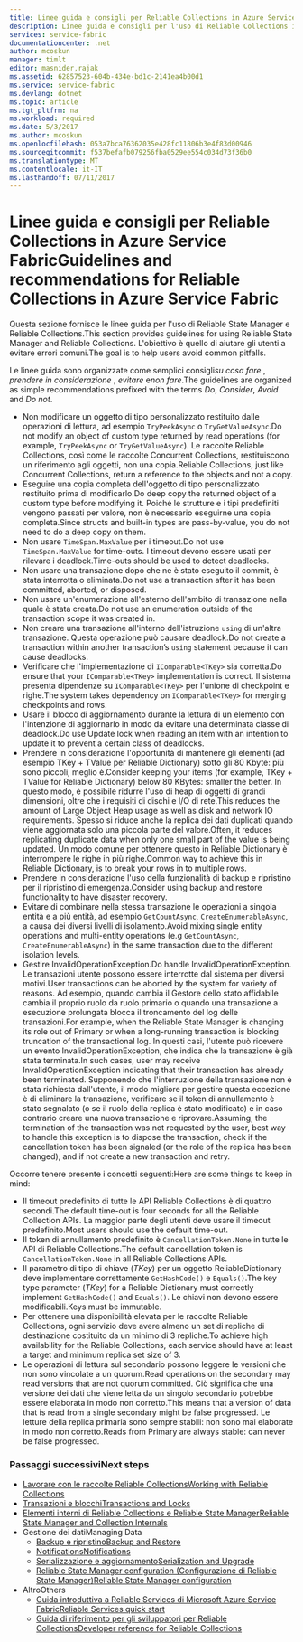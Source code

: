 ```yaml
---
title: Linee guida e consigli per Reliable Collections in Azure Service Fabric | Microsoft Docs
description: Linee guida e consigli per l'uso di Reliable Collections in Service Fabric
services: service-fabric
documentationcenter: .net
author: mcoskun
manager: timlt
editor: masnider,rajak
ms.assetid: 62857523-604b-434e-bd1c-2141ea4b00d1
ms.service: service-fabric
ms.devlang: dotnet
ms.topic: article
ms.tgt_pltfrm: na
ms.workload: required
ms.date: 5/3/2017
ms.author: mcoskun
ms.openlocfilehash: 053a7bca76362035e428fc11806b3e4f83d00946
ms.sourcegitcommit: f537befafb079256fba0529ee554c034d73f36b0
ms.translationtype: MT
ms.contentlocale: it-IT
ms.lasthandoff: 07/11/2017
---
```

# <a name="guidelines-and-recommendations-for-reliable-collections-in-azure-service-fabric"></a><span data-ttu-id="8cb52-103">Linee guida e consigli per Reliable Collections in Azure Service Fabric</span><span class="sxs-lookup"><span data-stu-id="8cb52-103">Guidelines and recommendations for Reliable Collections in Azure Service Fabric</span></span>
<span data-ttu-id="8cb52-104">Questa sezione fornisce le linee guida per l'uso di Reliable State Manager e Reliable Collections.</span><span class="sxs-lookup"><span data-stu-id="8cb52-104">This section provides guidelines for using Reliable State Manager and Reliable Collections.</span></span> <span data-ttu-id="8cb52-105">L'obiettivo è quello di aiutare gli utenti a evitare errori comuni.</span><span class="sxs-lookup"><span data-stu-id="8cb52-105">The goal is to help users avoid common pitfalls.</span></span>

<span data-ttu-id="8cb52-106">Le linee guida sono organizzate come semplici consigli*su cosa fare* , *prendere in considerazione* , *evitare* e*non fare*.</span><span class="sxs-lookup"><span data-stu-id="8cb52-106">The guidelines are organized as simple recommendations prefixed with the terms *Do*, *Consider*, *Avoid* and *Do not*.</span></span>

* <span data-ttu-id="8cb52-107">Non modificare un oggetto di tipo personalizzato restituito dalle operazioni di lettura, ad esempio `TryPeekAsync` o `TryGetValueAsync`.</span><span class="sxs-lookup"><span data-stu-id="8cb52-107">Do not modify an object of custom type returned by read operations (for example, `TryPeekAsync` or `TryGetValueAsync`).</span></span> <span data-ttu-id="8cb52-108">Le raccolte Reliable Collections, così come le raccolte Concurrent Collections, restituiscono un riferimento agli oggetti, non una copia.</span><span class="sxs-lookup"><span data-stu-id="8cb52-108">Reliable Collections, just like Concurrent Collections, return a reference to the objects and not a copy.</span></span>
* <span data-ttu-id="8cb52-109">Eseguire una copia completa dell'oggetto di tipo personalizzato restituito prima di modificarlo.</span><span class="sxs-lookup"><span data-stu-id="8cb52-109">Do deep copy the returned object of a custom type before modifying it.</span></span> <span data-ttu-id="8cb52-110">Poiché le strutture e i tipi predefiniti vengono passati per valore, non è necessario eseguirne una copia completa.</span><span class="sxs-lookup"><span data-stu-id="8cb52-110">Since structs and built-in types are pass-by-value, you do not need to do a deep copy on them.</span></span>
* <span data-ttu-id="8cb52-111">Non usare `TimeSpan.MaxValue` per i timeout.</span><span class="sxs-lookup"><span data-stu-id="8cb52-111">Do not use `TimeSpan.MaxValue` for time-outs.</span></span> <span data-ttu-id="8cb52-112">I timeout devono essere usati per rilevare i deadlock.</span><span class="sxs-lookup"><span data-stu-id="8cb52-112">Time-outs should be used to detect deadlocks.</span></span>
* <span data-ttu-id="8cb52-113">Non usare una transazione dopo che ne è stato eseguito il commit, è stata interrotta o eliminata.</span><span class="sxs-lookup"><span data-stu-id="8cb52-113">Do not use a transaction after it has been committed, aborted, or disposed.</span></span>
* <span data-ttu-id="8cb52-114">Non usare un'enumerazione all'esterno dell'ambito di transazione nella quale è stata creata.</span><span class="sxs-lookup"><span data-stu-id="8cb52-114">Do not use an enumeration outside of the transaction scope it was created in.</span></span>
* <span data-ttu-id="8cb52-115">Non creare una transazione all'interno dell'istruzione `using` di un'altra transazione. Questa operazione può causare deadlock.</span><span class="sxs-lookup"><span data-stu-id="8cb52-115">Do not create a transaction within another transaction’s `using` statement because it can cause deadlocks.</span></span>
* <span data-ttu-id="8cb52-116">Verificare che l'implementazione di `IComparable<TKey>` sia corretta.</span><span class="sxs-lookup"><span data-stu-id="8cb52-116">Do ensure that your `IComparable<TKey>` implementation is correct.</span></span> <span data-ttu-id="8cb52-117">Il sistema presenta dipendenze su `IComparable<TKey>` per l'unione di checkpoint e righe.</span><span class="sxs-lookup"><span data-stu-id="8cb52-117">The system takes dependency on `IComparable<TKey>` for merging checkpoints and rows.</span></span>
* <span data-ttu-id="8cb52-118">Usare il blocco di aggiornamento durante la lettura di un elemento con l'intenzione di aggiornarlo in modo da evitare una determinata classe di deadlock.</span><span class="sxs-lookup"><span data-stu-id="8cb52-118">Do use Update lock when reading an item with an intention to update it to prevent a certain class of deadlocks.</span></span>
* <span data-ttu-id="8cb52-119">Prendere in considerazione l'opportunità di mantenere gli elementi (ad esempio TKey + TValue per Reliable Dictionary) sotto gli 80 Kbyte: più sono piccoli, meglio è.</span><span class="sxs-lookup"><span data-stu-id="8cb52-119">Consider keeping your items (for example, TKey + TValue for Reliable Dictionary) below 80 KBytes: smaller the better.</span></span> <span data-ttu-id="8cb52-120">In questo modo, è possibile ridurre l'uso di heap di oggetti di grandi dimensioni, oltre che i requisiti di dischi e I/O di rete.</span><span class="sxs-lookup"><span data-stu-id="8cb52-120">This reduces the amount of Large Object Heap usage as well as disk and network IO requirements.</span></span> <span data-ttu-id="8cb52-121">Spesso si riduce anche la replica dei dati duplicati quando viene aggiornata solo una piccola parte del valore.</span><span class="sxs-lookup"><span data-stu-id="8cb52-121">Often, it reduces replicating duplicate data when only one small part of the value is being updated.</span></span> <span data-ttu-id="8cb52-122">Un modo comune per ottenere questo in Reliable Dictionary è interrompere le righe in più righe.</span><span class="sxs-lookup"><span data-stu-id="8cb52-122">Common way to achieve this in Reliable Dictionary, is to break your rows in to multiple rows.</span></span>
* <span data-ttu-id="8cb52-123">Prendere in considerazione l'uso della funzionalità di backup e ripristino per il ripristino di emergenza.</span><span class="sxs-lookup"><span data-stu-id="8cb52-123">Consider using backup and restore functionality to have disaster recovery.</span></span>
* <span data-ttu-id="8cb52-124">Evitare di combinare nella stessa transazione le operazioni a singola entità e a più entità, ad esempio `GetCountAsync`, `CreateEnumerableAsync`, a causa dei diversi livelli di isolamento.</span><span class="sxs-lookup"><span data-stu-id="8cb52-124">Avoid mixing single entity operations and multi-entity operations (e.g `GetCountAsync`, `CreateEnumerableAsync`) in the same transaction due to the different isolation levels.</span></span>
* <span data-ttu-id="8cb52-125">Gestire InvalidOperationException.</span><span class="sxs-lookup"><span data-stu-id="8cb52-125">Do handle InvalidOperationException.</span></span> <span data-ttu-id="8cb52-126">Le transazioni utente possono essere interrotte dal sistema per diversi motivi.</span><span class="sxs-lookup"><span data-stu-id="8cb52-126">User transactions can be aborted by the system for variety of reasons.</span></span> <span data-ttu-id="8cb52-127">Ad esempio, quando cambia il Gestore dello stato affidabile cambia il proprio ruolo da ruolo primario o quando una transazione a esecuzione prolungata blocca il troncamento del log delle transazioni.</span><span class="sxs-lookup"><span data-stu-id="8cb52-127">For example, when the Reliable State Manager is changing its role out of Primary or when a long-running transaction is blocking truncation of the transactional log.</span></span> <span data-ttu-id="8cb52-128">In questi casi, l'utente può ricevere un evento InvalidOperationException, che indica che la transazione è già stata terminata.</span><span class="sxs-lookup"><span data-stu-id="8cb52-128">In such cases, user may receive InvalidOperationException indicating that their transaction has already been terminated.</span></span> <span data-ttu-id="8cb52-129">Supponendo che l'interruzione della transazione non è stata richiesta dall'utente, il modo migliore per gestire questa eccezione è di eliminare la transazione, verificare se il token di annullamento è stato segnalato (o se il ruolo della replica è stato modificato) e in caso contrario creare una nuova transazione e riprovare.</span><span class="sxs-lookup"><span data-stu-id="8cb52-129">Assuming, the termination of the transaction was not requested by the user, best way to handle this exception is to dispose the transaction, check if the cancellation token has been signaled (or the role of the replica has been changed), and if not create a new transaction and retry.</span></span>  

<span data-ttu-id="8cb52-130">Occorre tenere presente i concetti seguenti:</span><span class="sxs-lookup"><span data-stu-id="8cb52-130">Here are some things to keep in mind:</span></span>

* <span data-ttu-id="8cb52-131">Il timeout predefinito di tutte le API Reliable Collections è di quattro secondi.</span><span class="sxs-lookup"><span data-stu-id="8cb52-131">The default time-out is four seconds for all the Reliable Collection APIs.</span></span> <span data-ttu-id="8cb52-132">La maggior parte degli utenti deve usare il timeout predefinito.</span><span class="sxs-lookup"><span data-stu-id="8cb52-132">Most users should use the default time-out.</span></span>
* <span data-ttu-id="8cb52-133">Il token di annullamento predefinito è `CancellationToken.None` in tutte le API di Reliable Collections.</span><span class="sxs-lookup"><span data-stu-id="8cb52-133">The default cancellation token is `CancellationToken.None` in all Reliable Collections APIs.</span></span>
* <span data-ttu-id="8cb52-134">Il parametro di tipo di chiave (*TKey*) per un oggetto ReliableDictionary deve implementare correttamente `GetHashCode()` e `Equals()`.</span><span class="sxs-lookup"><span data-stu-id="8cb52-134">The key type parameter (*TKey*) for a Reliable Dictionary must correctly implement `GetHashCode()` and `Equals()`.</span></span> <span data-ttu-id="8cb52-135">Le chiavi non devono essere modificabili.</span><span class="sxs-lookup"><span data-stu-id="8cb52-135">Keys must be immutable.</span></span>
* <span data-ttu-id="8cb52-136">Per ottenere una disponibilità elevata per le raccolte Reliable Collections, ogni servizio deve avere almeno un set di repliche di destinazione costituito da un minimo di 3 repliche.</span><span class="sxs-lookup"><span data-stu-id="8cb52-136">To achieve high availability for the Reliable Collections, each service should have at least a target and minimum replica set size of 3.</span></span>
* <span data-ttu-id="8cb52-137">Le operazioni di lettura sul secondario possono leggere le versioni che non sono vincolate a un quorum.</span><span class="sxs-lookup"><span data-stu-id="8cb52-137">Read operations on the secondary may read versions that are not quorum committed.</span></span>
  <span data-ttu-id="8cb52-138">Ciò significa che una versione dei dati che viene letta da un singolo secondario potrebbe essere elaborata in modo non corretto.</span><span class="sxs-lookup"><span data-stu-id="8cb52-138">This means that a version of data that is read from a single secondary might be false progressed.</span></span>
  <span data-ttu-id="8cb52-139">Le letture della replica primaria sono sempre stabili: non sono mai elaborate in modo non corretto.</span><span class="sxs-lookup"><span data-stu-id="8cb52-139">Reads from Primary are always stable: can never be false progressed.</span></span>

### <a name="next-steps"></a><span data-ttu-id="8cb52-140">Passaggi successivi</span><span class="sxs-lookup"><span data-stu-id="8cb52-140">Next steps</span></span>
* [<span data-ttu-id="8cb52-141">Lavorare con le raccolte Reliable Collections</span><span class="sxs-lookup"><span data-stu-id="8cb52-141">Working with Reliable Collections</span></span>](service-fabric-work-with-reliable-collections.md)
* [<span data-ttu-id="8cb52-142">Transazioni e blocchi</span><span class="sxs-lookup"><span data-stu-id="8cb52-142">Transactions and Locks</span></span>](service-fabric-reliable-services-reliable-collections-transactions-locks.md)
* [<span data-ttu-id="8cb52-143">Elementi interni di Reliable Collections e Reliable State Manager</span><span class="sxs-lookup"><span data-stu-id="8cb52-143">Reliable State Manager and Collection Internals</span></span>](service-fabric-reliable-services-reliable-collections-internals.md)
* <span data-ttu-id="8cb52-144">Gestione dei dati</span><span class="sxs-lookup"><span data-stu-id="8cb52-144">Managing Data</span></span>
  * [<span data-ttu-id="8cb52-145">Backup e ripristino</span><span class="sxs-lookup"><span data-stu-id="8cb52-145">Backup and Restore</span></span>](service-fabric-reliable-services-backup-restore.md)
  * [<span data-ttu-id="8cb52-146">Notifications</span><span class="sxs-lookup"><span data-stu-id="8cb52-146">Notifications</span></span>](service-fabric-reliable-services-notifications.md)
  * [<span data-ttu-id="8cb52-147">Serializzazione e aggiornamento</span><span class="sxs-lookup"><span data-stu-id="8cb52-147">Serialization and Upgrade</span></span>](service-fabric-application-upgrade-data-serialization.md)
  * [<span data-ttu-id="8cb52-148">Reliable State Manager configuration (Configurazione di Reliable State Manager)</span><span class="sxs-lookup"><span data-stu-id="8cb52-148">Reliable State Manager configuration</span></span>](service-fabric-reliable-services-configuration.md)
* <span data-ttu-id="8cb52-149">Altro</span><span class="sxs-lookup"><span data-stu-id="8cb52-149">Others</span></span>
  * [<span data-ttu-id="8cb52-150">Guida introduttiva a Reliable Services di Microsoft Azure Service Fabric</span><span class="sxs-lookup"><span data-stu-id="8cb52-150">Reliable Services quick start</span></span>](service-fabric-reliable-services-quick-start.md)
  * [<span data-ttu-id="8cb52-151">Guida di riferimento per gli sviluppatori per Reliable Collections</span><span class="sxs-lookup"><span data-stu-id="8cb52-151">Developer reference for Reliable Collections</span></span>](https://msdn.microsoft.com/library/azure/microsoft.servicefabric.data.collections.aspx)

